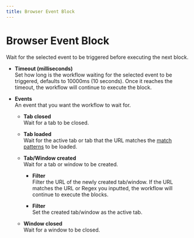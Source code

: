 ```yaml
---
title: Browser Event Block
---
```


# Browser Event Block

Wait for the selected event to be triggered before executing the next block.

- **Timeout (milliseconds)** <br>
	Set how long is the workflow waiting for the selected event to be triggered, defaults to 10000ms (10 seconds). Once it reaches the timeout, the workflow will continue to execute the block.

- **Events** <br>
	An event that you want the workflow to wait for.
	
	- **Tab closed** <br>
	Wait for a tab to be closed.

	- **Tab loaded** <br>
	Wait for the active tab or tab that the URL matches the [match patterns](https://developer.mozilla.org/en-US/docs/Mozilla/Add-ons/WebExtensions/Match_patterns#examples) to be loaded.

	- **Tab/Window created** <br>
	Wait for a tab or window to be created.

		- **Filter** <br>
			Filter the URL of the newly created tab/window. If the URL matches the URL or Regex you inputted, the workflow will continue to execute the blocks.

		- **Filter** <br>
			Set the created tab/window as the active tab.

	- **Window closed** <br>
	Wait for a window to be closed.
